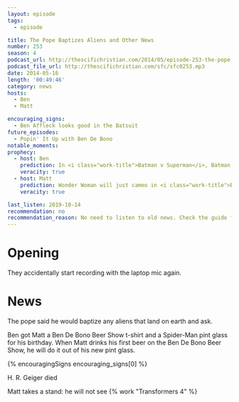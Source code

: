 ```yaml
---
layout: episode
tags:
  - episode

title: The Pope Baptizes Aliens and Other News
number: 253
season: 4
podcast_url: http://thescifichristian.com/2014/05/episode-253-the-pope-baptizes-aliens-and-other-news/
podcast_file_url: http://thescifichristian.com/sfc/sfc0253.mp3
date: 2014-05-16
length: '00:49:46'
category: news
hosts:
  - Ben
  - Matt

encouraging_signs:
  - Ben Affleck looks good in the Batsuit
future_episodes:
  - Popin' It Up with Ben De Bono 
notable_moments: 
prophecy:
  - host: Ben
    prediction: In <i class="work-title">Batman v Superman</i>, Batman will see Superman as a threat because of the rampant destruction he caused.
    veracity: true
  - host: Matt
    prediction: Wonder Woman will just cameo in <i class="work-title">Batman v Superman</i>
    veracity: true

last_listen: 2019-10-14
recommendation: no
recommendation_reason: No need to listen to old news. Check the guide for what's interesting in hindsight.
---
```

# Opening
They accidentally start recording with the laptop mic again.



# News
The pope said he would baptize any aliens that land on earth and ask.

Ben got Matt a Ben De Bono Beer Show t-shirt and a Spider-Man pint glass for his birthday. When Matt drinks his first beer on the Ben De Bono Beer Show, he will do it out of his new pint glass.

{% encouragingSigns encouraging_signs[0] %}

H. R. Geiger died

Matt takes a stand: he will not see {% work "Transformers 4" %}